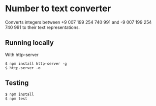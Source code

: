# Number to text converter

Converts integers between +9 007 199 254 740 991 and -9 007 199 254 740 991 to their text representations.

## Running locally

With http-server

```
$ npm install http-server -g
$ http-server -o
```

## Testing

```
$ npm install
$ npm test
```
